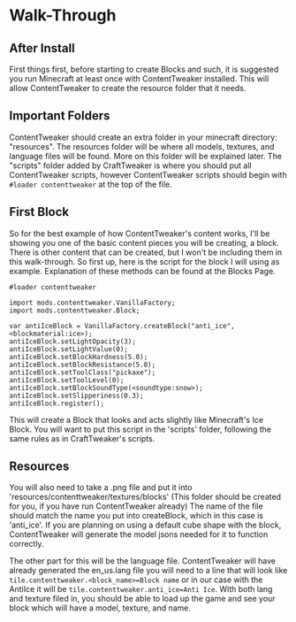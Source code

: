 # Walk-Through 

## After Install
First things first, before starting to create Blocks and such, it is suggested you run Minecraft at least once with
ContentTweaker installed. This will allow ContentTweaker to create the resource folder that it needs.

## Important Folders
ContentTweaker should create an extra folder in your minecraft directory: "resources". The resources folder will be where 
all models, textures, and language files will be found. More on this folder will be explained later. The "scripts" 
folder added by CraftTweaker is where you should put all ContentTweaker scripts, however ContentTweaker scripts should 
begin with ```#loader contenttweaker``` at the top of the file.

## First Block
So for the best example of how ContentTweaker's content works, I'll be showing you one of the basic content pieces you 
will be creating, a block. There is other content that can be created, but I won't be including them in this 
walk-through. So first up, here is the script for the block I will using as example. Explanation of these methods can
be found at the Blocks Page.
```
#loader contenttweaker

import mods.contenttweaker.VanillaFactory;
import mods.contenttweaker.Block;

var antiIceBlock = VanillaFactory.createBlock("anti_ice", <blockmaterial:ice>);
antiIceBlock.setLightOpacity(3);
antiIceBlock.setLightValue(0);
antiIceBlock.setBlockHardness(5.0);
antiIceBlock.setBlockResistance(5.0);
antiIceBlock.setToolClass("pickaxe");
antiIceBlock.setToolLevel(0);
antiIceBlock.setBlockSoundType(<soundtype:snow>);
antiIceBlock.setSlipperiness(0.3);
antiIceBlock.register();
```
This will create a Block that looks and acts slightly like Minecraft's Ice Block. You will want to put this script in
the 'scripts' folder, following the same rules as in CraftTweaker's scripts. 

## Resources
You will also need to take a .png file and put it into 'resources/contenttweaker/textures/blocks' (This folder should be 
created for you, if you have run ContentTweaker already) The name of the file should match the name you put into 
createBlock, which in this case is 'anti_ice'. If you are planning on using a default cube shape with the block, 
ContentTweaker will generate the model jsons needed for it to function correctly.

The other part for this will be the language file. ContentTweaker will have already generated the en_us.lang file you 
will need to a line that will look like `tile.contenttweaker.<block_name>=Block name` or in our case with the AntiIce it 
will be `tile.contenttweaker.anti_ice=Anti Ice`. With both lang and texture filed in, you should be able to load up the 
game and see your block which will have a model, texture, and name.

